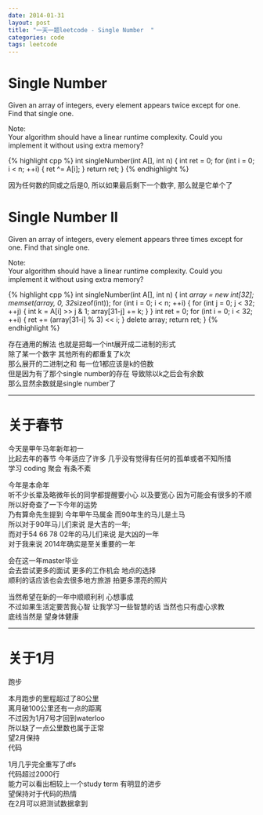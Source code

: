 ```yaml
---
date: 2014-01-31
layout: post
title: "一天一题leetcode - Single Number  "
categories: code
tags: leetcode
---
```


# Single Number 
Given an array of integers, every element appears twice except for one. Find that single one.   

<!--more-->
Note:   
Your algorithm should have a linear runtime complexity. Could you implement it without using extra memory?   

{% highlight cpp %}
int singleNumber(int A[], int n) {
    int ret = 0;
    for (int i = 0; i < n; ++i) {
        ret ^= A[i];
    }
    return ret;
}
{% endhighlight %}

因为任何数的同或之后是0, 所以如果最后剩下一个数字, 那么就是它单个了

# Single Number II
Given an array of integers, every element appears three times except for one. Find that single one.   

Note:   
Your algorithm should have a linear runtime complexity. Could you implement it without using extra memory?   

{% highlight cpp %}
int singleNumber(int A[], int n) {
    int *array = new int[32];
    memset(array, 0, 32*sizeof(int));
    for (int i = 0; i < n; ++i) {
        for (int j = 0; j < 32; ++j) {
         int k = A[i] >> j & 1;
            array[31-j] += k;
        }
    }
    int ret = 0;
    for (int i = 0; i < 32; ++i) {
        ret += (array[31-i] % 3) << i;
    }
    delete array;
    return ret;
}
{% endhighlight %}

存在通用的解法 也就是把每一个int展开成二进制的形式   
除了某一个数字 其他所有的都重复了k次   
那么展开的二进制之和 每一位1都应该是k的倍数   
但是因为有了那个single number的存在 导致除以k之后会有余数   
那么显然余数就是single number了   

---
# 关于春节
今天是甲午马年新年初一   
比起去年的春节 今年适应了许多 几乎没有觉得有任何的孤单或者不知所措   
学习 coding 聚会 有条不紊

今年是本命年   
听不少长辈及略微年长的同学都提醒要小心 以及要宽心 因为可能会有很多的不顺   
所以好奇查了一下今年的运势   
乃有算命先生提到 今年甲午马属金 而90年生的马儿是土马   
所以对于90年马儿们来说 是大吉的一年;   
而对于54 66 78 02年的马儿们来说 是大凶的一年   
对于我来说 2014年确实是至关重要的一年   

会在这一年master毕业   
会去尝试更多的面试 更多的工作机会 地点的选择   
顺利的话应该也会去很多地方旅游 拍更多漂亮的照片

当然希望在新的一年中顺顺利利 心想事成   
不过如果生活定要苦我心智 让我学习一些智慧的话 当然也只有虚心求教   
底线当然是 望身体健康   

----
# 关于1月
跑步

本月跑步的里程超过了80公里   
离月破100公里还有一点的距离   
不过因为1月7号才回到waterloo   
所以缺了一点公里数也属于正常   
望2月保持   
代码

1月几乎完全重写了dfs   
代码超过2000行   
能力可以看出相较上一个study term 有明显的进步   
望保持对于代码的热情   
在2月可以把测试数据拿到   